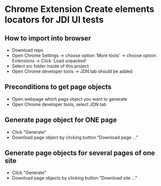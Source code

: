 # Chrome Extension Create elements locators for JDI UI tests

## How to import into browser
* Download repo
* Open Chrome Settings -> choose option 'More tools' -> choose option Extensions -> Click 'Load unpacked'
* Select src folder inside of this project
* Open Chrome developer tools -> JDN tab should be added

## Preconditions to get page objects
* Open webpage which page object you want to generate
* Open Chrome developer tools, select JDN tab

## Generate page object for ONE page
* Click "Generate"
* Download page object by clicking button "Download page ..."

## Generate page objects for several pages of one site
* Click "Generate"
* Download page objects by clicking button "Download site ..."
